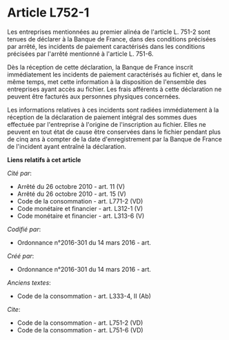 # Article L752-1

Les entreprises mentionnées au premier alinéa de l'article L. 751-2 sont tenues de déclarer à la Banque de France, dans des
conditions précisées par arrêté, les incidents de paiement caractérisés dans les conditions précisées par l'arrêté mentionné
à l'article L. 751-6. 

Dès la réception de cette déclaration, la Banque de France inscrit immédiatement les incidents de paiement caractérisés au
fichier et, dans le même temps, met cette information à la disposition de l'ensemble des entreprises ayant accès au fichier.
Les frais afférents à cette déclaration ne peuvent être facturés aux personnes physiques concernées. 

Les informations relatives à ces incidents sont radiées immédiatement à la réception de la déclaration de paiement intégral
des sommes dues effectuée par l'entreprise à l'origine de l'inscription au fichier. Elles ne peuvent en tout état de cause
être conservées dans le fichier pendant plus de cinq ans à compter de la date d'enregistrement par la Banque de France de
l'incident ayant entraîné la déclaration.

**Liens relatifs à cet article**

_Cité par_:

  - Arrêté du 26 octobre 2010 - art. 11 (V)
  - Arrêté du 26 octobre 2010 - art. 15 (V)
  - Code de la consommation - art. L771-2 (VD)
  - Code monétaire et financier - art. L312-1 (V)
  - Code monétaire et financier - art. L313-6 (V)

_Codifié par_:

  - Ordonnance n°2016-301 du 14 mars 2016 - art.

_Créé par_:

  - Ordonnance n°2016-301 du 14 mars 2016 - art.

_Anciens textes_:

  - Code de la consommation - art. L333-4, II (Ab)

_Cite_:

  - Code de la consommation - art. L751-2 (VD)
  - Code de la consommation - art. L751-6 (VD)
